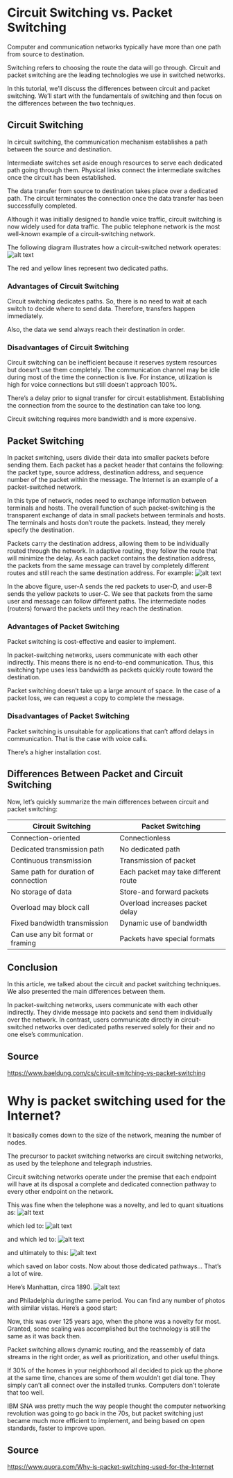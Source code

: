 # Circuit Switching vs. Packet Switching
Computer and communication networks typically have more than one path from source to destination.

Switching refers to choosing the route the data will go through. Circuit and packet switching are the leading technologies we use in switched networks.

In this tutorial, we’ll discuss the differences between circuit and packet switching. We’ll start with the fundamentals of switching and then focus on the differences between the two techniques.

## Circuit Switching
In circuit switching, the communication mechanism establishes a path between the source and destination.

Intermediate switches set aside enough resources to serve each dedicated path going through them. Physical links connect the intermediate switches once the circuit has been established.

The data transfer from source to destination takes place over a dedicated path. The circuit terminates the connection once the data transfer has been successfully completed.

Although it was initially designed to handle voice traffic, circuit switching is now widely used for data traffic. The public telephone network is the most well-known example of a circuit-switching network.

The following diagram illustrates how a circuit-switched network operates:
![alt text](image-1.png)

The red and yellow lines represent two dedicated paths.

### Advantages of Circuit Switching
Circuit switching dedicates paths. So, there is no need to wait at each switch to decide where to send data. Therefore, transfers happen immediately.

Also, the data we send always reach their destination in order.

### Disadvantages of Circuit Switching
Circuit switching can be inefficient because it reserves system resources but doesn’t use them completely. The communication channel may be idle during most of the time the connection is live. For instance, utilization is high for voice connections but still doesn’t approach 100%.

There’s a delay prior to signal transfer for circuit establishment. Establishing the connection from the source to the destination can take too long.

Circuit switching requires more bandwidth and is more expensive.

## Packet Switching
In packet switching, users divide their data into smaller packets before sending them. Each packet has a packet header that contains the following: the packet type, source address, destination address, and sequence number of the packet within the message. The Internet is an example of a packet-switched network.

In this type of network, nodes need to exchange information between terminals and hosts. The overall function of such packet-switching is the transparent exchange of data in small packets between terminals and hosts. The terminals and hosts don’t route the packets. Instead, they merely specify the destination.

Packets carry the destination address, allowing them to be individually routed through the network. In adaptive routing, they follow the route that will minimize the delay. As each packet contains the destination address, the packets from the same message can travel by completely different routes and still reach the same destination address. For example:
![alt text](image-2.png)

In the above figure, user-A sends the red packets to user-D, and user-B sends the yellow packets to user-C. We see that packets from the same user and message can follow different paths. The intermediate nodes (routers) forward the packets until they reach the destination.

### Advantages of Packet Switching
Packet switching is cost-effective and easier to implement.

In packet-switching networks, users communicate with each other indirectly. This means there is no end-to-end communication. Thus, this switching type uses less bandwidth as packets quickly route toward the destination.

Packet switching doesn’t take up a large amount of space. In the case of a packet loss, we can request a copy to complete the message.

### Disadvantages of Packet Switching
Packet switching is unsuitable for applications that can’t afford delays in communication. That is the case with voice calls.

There’s a higher installation cost.

## Differences Between Packet and Circuit Switching
Now, let’s quickly summarize the main differences between circuit and packet switching:

| Circuit Switching |	Packet Switching |
| ---- | ----- |
| Connection-oriented |	Connectionless |
| Dedicated transmission path	| No dedicated path |
| Continuous transmission | Transmission of packet |
| Same path for duration of connection |Each packet may take different route |
| No storage of data | Store-and forward packets |
| Overload may block call	| Overload increases packet delay |
| Fixed bandwidth transmission | Dynamic use of bandwidth |
| Can use any bit format or framing	| Packets have special formats |

## Conclusion
In this article, we talked about the circuit and packet switching techniques. We also presented the main differences between them.

In packet-switching networks, users communicate with each other indirectly. They divide message into packets and send them individually over the network. In contrast, users communicate directly in circuit-switched networks over dedicated paths reserved solely for their and no one else’s communication.

## Source
https://www.baeldung.com/cs/circuit-switching-vs-packet-switching

# Why is packet switching used for the Internet?
It basically comes down to the size of the network, meaning the number of nodes.

The precursor to packet switching networks are circuit switching networks, as used by the telephone and telegraph industries.

Circuit switching networks operate under the premise that each endpoint will have at its disposal a complete and dedicated connection pathway to every other endpoint on the network.

This was fine when the telephone was a novelty, and led to quant situations as:
![alt text](image-3.png)

which led to:
![alt text](image-4.png)

and which led to:
![alt text](image-5.png)

and ultimately to this:
![alt text](image-6.png)

which saved on labor costs. Now about those dedicated pathways… That’s a lot of wire.

Here’s Manhattan, circa 1890.
![alt text](image-7.png)

and Philadelphia duringthe same period. You can find any number of photos with similar vistas. Here’s a good start:

Now, this was over 125 years ago, when the phone was a novelty for most. Granted, some scaling was accomplished but the technology is still the same as it was back then.

Packet switching allows dynamic routing, and the reassembly of data streams in the right order, as well as prioritization, and other useful things.

If 30% of the homes in your neighborhood all decided to pick up the phone at the same time, chances are some of them wouldn’t get dial tone. They simply can’t all connect over the installed trunks. Computers don’t tolerate that too well.

IBM SNA was pretty much the way people thought the computer networking revolution was going to go back in the 70s, but packet switching just became much more efficient to implement, and being based on open standards, faster to improve upon.

## Source
https://www.quora.com/Why-is-packet-switching-used-for-the-Internet
